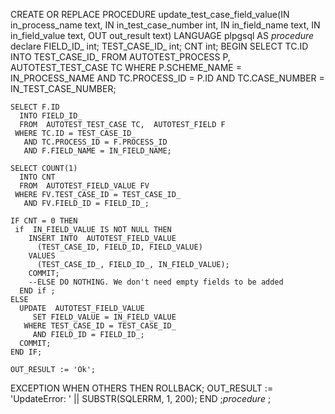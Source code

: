 CREATE OR REPLACE PROCEDURE update_test_case_field_value(IN in_process_name text, IN in_test_case_number int, IN in_field_name text, IN in_field_value text, OUT out_result text)
 LANGUAGE plpgsql
AS $procedure$
  declare 
  FIELD_ID_     int;
    TEST_CASE_ID_ int;
    CNT           int;
  BEGIN
    SELECT TC.ID
      INTO TEST_CASE_ID_
      FROM  AUTOTEST_PROCESS P,  AUTOTEST_TEST_CASE TC
     WHERE P.SCHEME_NAME = IN_PROCESS_NAME
       AND TC.PROCESS_ID = P.ID
       AND TC.CASE_NUMBER = IN_TEST_CASE_NUMBER;
  
    SELECT F.ID
      INTO FIELD_ID_
      FROM  AUTOTEST_TEST_CASE TC,  AUTOTEST_FIELD F
     WHERE TC.ID = TEST_CASE_ID_
       AND TC.PROCESS_ID = F.PROCESS_ID
       AND F.FIELD_NAME = IN_FIELD_NAME;
  
    SELECT COUNT(1)
      INTO CNT
      FROM  AUTOTEST_FIELD_VALUE FV
     WHERE FV.TEST_CASE_ID = TEST_CASE_ID_
       AND FV.FIELD_ID = FIELD_ID_;
  
    IF CNT = 0 THEN
     if  IN_FIELD_VALUE IS NOT NULL THEN
        INSERT INTO  AUTOTEST_FIELD_VALUE 
          (TEST_CASE_ID, FIELD_ID, FIELD_VALUE)
        VALUES
          (TEST_CASE_ID_, FIELD_ID_, IN_FIELD_VALUE);
        COMMIT;
        --ELSE DO NOTHING. We don't need empty fields to be added
      END if ;
    ELSE
      UPDATE  AUTOTEST_FIELD_VALUE
         SET FIELD_VALUE = IN_FIELD_VALUE
       WHERE TEST_CASE_ID = TEST_CASE_ID_
         AND FIELD_ID = FIELD_ID_;
      COMMIT;
    END IF;
  
    OUT_RESULT := 'Ok';
  
  EXCEPTION
    WHEN OTHERS THEN
      ROLLBACK;
      OUT_RESULT := 'UpdateError: ' || SUBSTR(SQLERRM, 1, 200);
  END ;$procedure$
;
